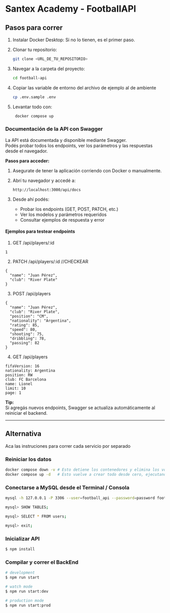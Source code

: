 # Santex Academy - FootballAPI

## Pasos para correr

1. Instalar Docker Desktop: Si no lo tienen, es el primer paso.
2. Clonar tu repositorio: 
   
   ```bash
   git clone <URL_DE_TU_REPOSITORIO>
   ```
3. Navegar a la carpeta del proyecto:
    ```bash
    cd football-api
   ```
4. Copiar las variable de entorno del archivo de ejemplo al de ambiente
    ```bash
    cp .env.sample .env
   ```
5. Levantar todo con: 
   ```bash
    docker compose up
   ```

### Documentación de la API con Swagger

La API está documentada y disponible mediante Swagger.  
Podés probar todos los endpoints, ver los parámetros y las respuestas desde el navegador.

**Pasos para acceder:**

1. Asegurate de tener la aplicación corriendo con Docker o manualmente.
2. Abrí tu navegador y accedé a:

   ```
   http://localhost:3000/api/docs
   ```

3. Desde ahí podés:
   - Probar los endpoints (GET, POST, PATCH, etc.)
   - Ver los modelos y parámetros requeridos
   - Consultar ejemplos de respuesta y error


#### Ejemplos para testear endpoints
1. GET /api/players/:id
```
1
```
2. PATCH /api/players/:id //CHECKEAR
```
{
  "name": "Juan Pérez",
  "club": "River Plate"
}
```
3. POST /api/players
```
{
  "name": "Juan Pérez",
  "club": "River Plate",
  "position": "CM",
  "nationality": "Argentina",
  "rating": 85,
  "speed": 80,
  "shooting": 75,
  "dribbling": 78,
  "passing": 82
}
```
4. GET /api/players
```
fifaVersion: 16
nationality: Argentina
position: RW
club: FC Barcelona
name: Lionel
limit: 10
page: 1
```


**Tip:**  
Si agregás nuevos endpoints, Swagger se actualiza automáticamente al reiniciar el backend.


---


## Alternativa
Aca las instruciones para correr cada servicio por separado

### Reiniciar los datos

``` bash
docker compose down -v # Esto detiene los contenedores y elimina los volúmenes (incluido db_data)
docker compose up -d   # Esto vuelve a crear todo desde cero, ejecutando init.sql
```

### Conectarse a MySQL desde el Terminal / Consola

```bash
mysql -h 127.0.0.1 -P 3306 --user=football_api --password=password football_db
```

```bash
mysql> SHOW TABLES;
```

```bash
mysql> SELECT * FROM users;
```

```bash
mysql> exit;
```

### Inicializar API

```bash
$ npm install
```

### Compilar y correr el BackEnd

```bash
# development
$ npm run start

# watch mode
$ npm run start:dev

# production mode
$ npm run start:prod
```
